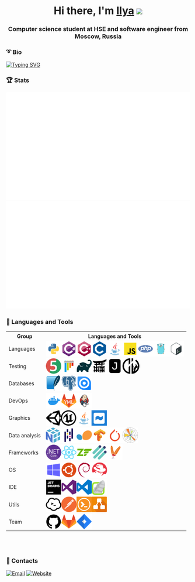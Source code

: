 <h1 align="center">Hi there, I'm <a href="http://ilya.code.tilda.ws" target="_blank">Ilya</a> 
<img src="https://github.com/blackcater/blackcater/raw/main/images/Hi.gif" height="32"/></h1>
<h3 align="center">Computer science student at HSE and software engineer from Moscow, Russia</h3>

### :curly_loop: Bio
[![Typing SVG](https://readme-typing-svg.herokuapp.com?color=%2336BCF7&lines=I+am+currently+22+years+old)](https://git.io/typing-svg)

### :trophy: Stats

![Stats Overview](https://raw.githubusercontent.com/richerX/github-stats-transparent/output/generated/overview.svg)
![Most Used Languages](https://raw.githubusercontent.com/richerX/github-stats-transparent/output/generated/languages.svg)

### :hammer: Languages and Tools
<table>
  <tr>
    <th>Group</th>
    <th>Languages and Tools</th>
  </tr>
  
  <tr>
    <td>Languages</td>
    <td>
        <img align="left" height ="42px" src="icons/python.svg">
        <img align="left" height ="42px" src="icons/csharp.svg">
        <img align="left" height ="42px" src="icons/cplusplus.svg">
        <img align="left" height ="42px" src="icons/c.svg">
        <img align="left" height ="42px" src="icons/java.svg">
        <img align="left" height ="42px" src="icons/javascript.svg">
        <img align="left" height ="42px" src="icons/php.svg">
        <img align="left" height ="42px" src="icons/go.svg">
        <img align="left" height ="42px" src="icons/bash-colored.svg">
    </td>
  </tr>
  
  <tr>
    <td>Testing</td>
    <td>
        <img align="left" height ="42px" src="icons/junit.png">
        <img align="left" height ="42px" src="icons/pytest.svg">
        <img align="left" height ="42px" src="icons/gradle.svg">
        <img align="left" height ="42px" src="icons/jinja.svg">
        <img align="left" height ="42px" src="icons/jacoco.svg">
        <img align="left" height ="42px" src="icons/jazzer.png">
    </td>
  </tr>
  
  <tr>
    <td>Databases</td>
    <td>
        <img align="left" height ="42px" src="icons/sqlite.svg">
        <img align="left" height ="42px" src="icons/postgresql.svg">
        <img align="left" height ="42px" src="icons/ninox.svg">
    </td>
  </tr>
  
  <tr>
    <td>DevOps</td>
    <td>
        <img align="left" height ="42px" src="icons/docker.svg">
        <img align="left" height ="42px" src="icons/gitlab-yml.svg">
        <img align="left" height ="42px" src="icons/jenkins.svg">
    </td>
  </tr>
  
  <tr>
    <td>Graphics</td>
    <td>
        <img align="left" height ="42px" src="icons/unity.svg">
        <img align="left" height ="42px" src="icons/unreal-engine.svg">
        <img align="left" height ="42px" src="icons/java_fx.svg">
        <img align="left" height ="42px" src="icons/winforms.png">
    </td>
  </tr>
  
  <tr>
    <td>Data analysis</td>
    <td>
        <img align="left" height ="42px" src="icons/numpy.svg">
        <img align="left" height ="42px" src="icons/pandas.svg">
        <img align="left" height ="42px" src="icons/scikit_learn.svg">
        <img align="left" height ="42px" src="icons/tensorflow.svg"> 
        <img align="left" height ="42px" src="icons/pytorch.svg">
        <img align="left" height ="42px" src="icons/matplotlib.svg">
    </td>
  </tr>
  
  <tr>
    <td>Frameworks</td>
    <td>
        <img align="left" height ="42px" src="icons/net.svg">
        <img align="left" height ="42px" src="icons/react.svg">
        <img align="left" height ="42px" src="icons/zend.svg">
        <img align="left" height ="42px" src="icons/guzzle.png">
        <img align="left" height ="42px" src="icons/maven.svg">
    </td>
  </tr>
  
  <tr>
    <td>OS</td>
    <td>
        <img align="left" height ="42px" src="icons/windows.svg">
        <img align="left" height ="42px" src="icons/ubuntu.svg">
        <img align="left" height ="42px" src="icons/debian.svg">
        <img align="left" height ="42px" src="icons/redhat.svg">
    </td>
  </tr>
  
  <tr>
    <td>IDE</td>
    <td>
        <img align="left" height ="42px" src="icons/jetbrains.svg">
        <img align="left" height ="42px" src="icons/visualstudio.svg">
        <img align="left" height ="42px" src="icons/visual-studio-code.svg">
        <img align="left" height ="42px" src="icons/wing.png">
    </td>
  </tr>
  
  <tr>
    <td>Utils</td>
    <td>
        <img align="left" height ="42px" src="icons/termius.svg">
        <img align="left" height ="42px" src="icons/postman.svg">
        <img align="left" height ="42px" src="icons/solar-putty.png">
        <img align="left" height ="42px" src="icons/draw_io.svg">
    </td>
  </tr>
  
  <tr>
    <td>Team</td>
    <td>
        <img align="left" height ="42px" src="icons/github.svg">
        <img align="left" height ="42px" src="icons/gitlab.svg">
        <img align="left" height ="42px" src="icons/jira.svg">
    </td>
  </tr>
  
</table>




<br><br>

### :email: Contacts
[![Email](https://img.shields.io/badge/Gmail-D14836?style=for-the-badge&logo=gmail&logoColor=white)](mailto:ilya.kunin@mail.ru)
[![Website](https://img.shields.io/badge/website-000000?style=for-the-badge&logo=About.me&logoColor=white)](http://ilya.code.tilda.ws/)

